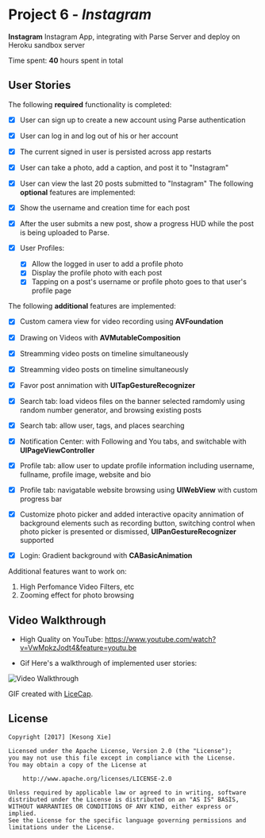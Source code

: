 # Project 6 - *Instagram*

**Instagram** Instagram App, integrating with Parse Server and deploy on Heroku sandbox server

Time spent: **40** hours spent in total

## User Stories

The following **required** functionality is completed:

- [x] User can sign up to create a new account using Parse authentication
- [x] User can log in and log out of his or her account
- [x] The current signed in user is persisted across app restarts
- [x] User can take a photo, add a caption, and post it to "Instagram"
- [x] User can view the last 20 posts submitted to "Instagram"
The following **optional** features are implemented:

- [x] Show the username and creation time for each post
- [x] After the user submits a new post, show a progress HUD while the post is being uploaded to Parse.
- [x] User Profiles:
   - [x] Allow the logged in user to add a profile photo
   - [x] Display the profile photo with each post
   - [x] Tapping on a post's username or profile photo goes to that user's profile page

The following **additional** features are implemented:

- [x] Custom camera view for video recording using **AVFoundation**
- [x] Drawing on Videos with **AVMutableComposition**
- [x] Streamming video posts on timeline simultaneously
- [x] Streamming video posts on timeline simultaneously
- [x] Favor post annimation with **UITapGestureRecognizer**
- [x] Search tab: load videos files on the banner selected ramdomly using random number generator, and browsing existing posts
- [x] Search tab: allow user, tags, and places searching
- [x] Notification Center: with Following and You tabs, and switchable with **UIPageViewController**
- [x] Profile tab: allow user to update profile information including username, fullname, profile image, website and bio
- [x] Profile tab: navigatable website browsing using **UIWebView** with custom progress bar
- [x] Customize photo picker and added interactive opacity annimation of background elements such as recording button, switching control when photo picker is presented or dismissed, **UIPanGestureRecognizer** supported
- [x] Login: Gradient background with **CABasicAnimation**


Additional features want to work on: 
1. High Perfomance Video Filters, etc
2. Zooming effect for photo browsing

## Video Walkthrough 

- High Quality on YouTube:
https://www.youtube.com/watch?v=VwMpkzJodt4&feature=youtu.be

- Gif
Here's a walkthrough of implemented user stories:

<img src='https://github.com/kesongxie/CodePath-Instagram-week6/blob/master/Instagram/gif%20demo/Instagram-Demo.gif' title='Video Walkthrough' width='' alt='Video Walkthrough' />

GIF created with [LiceCap](http://www.cockos.com/licecap/).


## License

    Copyright [2017] [Kesong Xie]
    
    Licensed under the Apache License, Version 2.0 (the "License");
    you may not use this file except in compliance with the License.
    You may obtain a copy of the License at

        http://www.apache.org/licenses/LICENSE-2.0

    Unless required by applicable law or agreed to in writing, software
    distributed under the License is distributed on an "AS IS" BASIS,
    WITHOUT WARRANTIES OR CONDITIONS OF ANY KIND, either express or implied.
    See the License for the specific language governing permissions and
    limitations under the License.
